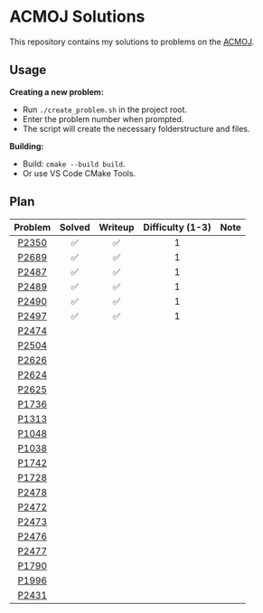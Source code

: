# ACMOJ Solutions

This repository contains my solutions to problems on the [ACMOJ](https://acm.sjtu.edu.cn/OnlineJudge/).

## Usage
**Creating a new problem:**
-   Run `./create_problem.sh` in the project root.
-   Enter the problem number when prompted.
-   The script will create the necessary folderstructure and files.

**Building:**

- Build: `cmake --build build`.
- Or use VS Code CMake Tools.

## Plan

|                          Problem                          | Solved | Writeup | Difficulty (1-3) | Note |
| :-------------------------------------------------------: | :----: | :-----: | :--------------: | ---- |
| [P2350](https://acm.sjtu.edu.cn/OnlineJudge/problem/2350) |   ✅    |    ✅    |        1         |      |
| [P2689](https://acm.sjtu.edu.cn/OnlineJudge/problem/2689) |   ✅    |    ✅    |        1         |      |
| [P2487](https://acm.sjtu.edu.cn/OnlineJudge/problem/2487) |   ✅    |    ✅    |        1         |      |
| [P2489](https://acm.sjtu.edu.cn/OnlineJudge/problem/2489) |   ✅    |    ✅    |        1         |      |
| [P2490](https://acm.sjtu.edu.cn/OnlineJudge/problem/2490) |   ✅    |    ✅    |        1         |      |
| [P2497](https://acm.sjtu.edu.cn/OnlineJudge/problem/2497) |   ✅    |    ✅    |        1         |      |
| [P2474](https://acm.sjtu.edu.cn/OnlineJudge/problem/2474) |        |         |                  |      |
| [P2504](https://acm.sjtu.edu.cn/OnlineJudge/problem/2504) |        |         |                  |      |
| [P2626](https://acm.sjtu.edu.cn/OnlineJudge/problem/2626) |        |         |                  |      |
| [P2624](https://acm.sjtu.edu.cn/OnlineJudge/problem/2624) |        |         |                  |      |
| [P2625](https://acm.sjtu.edu.cn/OnlineJudge/problem/2625) |        |         |                  |      |
| [P1736](https://acm.sjtu.edu.cn/OnlineJudge/problem/1736) |        |         |                  |      |
| [P1313](https://acm.sjtu.edu.cn/OnlineJudge/problem/1313) |        |         |                  |      |
| [P1048](https://acm.sjtu.edu.cn/OnlineJudge/problem/1048) |        |         |                  |      |
| [P1038](https://acm.sjtu.edu.cn/OnlineJudge/problem/1038) |        |         |                  |      |
| [P1742](https://acm.sjtu.edu.cn/OnlineJudge/problem/1742) |        |         |                  |      |
| [P1728](https://acm.sjtu.edu.cn/OnlineJudge/problem/1728) |        |         |                  |      |
| [P2478](https://acm.sjtu.edu.cn/OnlineJudge/problem/2478) |        |         |                  |      |
| [P2472](https://acm.sjtu.edu.cn/OnlineJudge/problem/2472) |        |         |                  |      |
| [P2473](https://acm.sjtu.edu.cn/OnlineJudge/problem/2473) |        |         |                  |      |
| [P2476](https://acm.sjtu.edu.cn/OnlineJudge/problem/2476) |        |         |                  |      |
| [P2477](https://acm.sjtu.edu.cn/OnlineJudge/problem/2477) |        |         |                  |      |
| [P1790](https://acm.sjtu.edu.cn/OnlineJudge/problem/1790) |        |         |                  |      |
| [P1996](https://acm.sjtu.edu.cn/OnlineJudge/problem/1996) |        |         |                  |      |
| [P2431](https://acm.sjtu.edu.cn/OnlineJudge/problem/2431) |        |         |                  |      |

